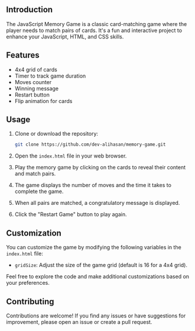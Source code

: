 ## Introduction

The JavaScript Memory Game is a classic card-matching game where the player needs to match pairs of cards. It's a fun and interactive project to enhance your JavaScript, HTML, and CSS skills.

## Features

- 4x4 grid of cards
- Timer to track game duration
- Moves counter
- Winning message
- Restart button
- Flip animation for cards

## Usage

1. Clone or download the repository:

    ```bash
    git clone https://github.com/dev-alihasan/memory-game.git
    ```

2. Open the `index.html` file in your web browser.

3. Play the memory game by clicking on the cards to reveal their content and match pairs.

4. The game displays the number of moves and the time it takes to complete the game.

5. When all pairs are matched, a congratulatory message is displayed.

6. Click the "Restart Game" button to play again.

## Customization

You can customize the game by modifying the following variables in the `index.html` file:

- `gridSize`: Adjust the size of the game grid (default is 16 for a 4x4 grid).

Feel free to explore the code and make additional customizations based on your preferences.

## Contributing

Contributions are welcome! If you find any issues or have suggestions for improvement, please open an issue or create a pull request.
